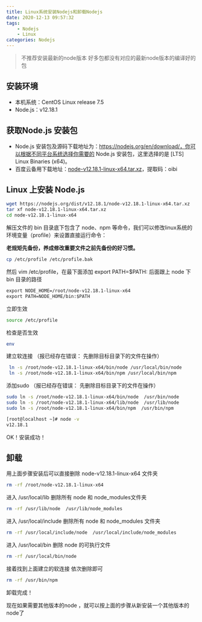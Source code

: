 ```yaml
---
title: Linux系统安装Nodejs和卸载Nodejs
date: 2020-12-13 09:57:32
tags: 
	- Nodejs
	- Linux
categories: Nodejs
---
```


> 不推荐安装最新的node版本 好多包都没有对应的最新node版本的编译好的包

## 安装环境

- 本机系统：CentOS Linux release 7.5
- Node.js：v12.18.1

## 获取Node.js 安装包

- Node.js 安装包及源码下载地址为：https://nodejs.org/en/download/，你可以根据不同平台系统选择你需要的 Node.js 安装包，这里选择的是 [LTS] Linux Binaries (x64)。
- 百度云备用下载地址：[node-v12.18.1-linux-x64.tar.xz](https://pan.baidu.com/s/1Uinqm09KzWfRiDKgqAjJdA)，提取码：oibi

## Linux 上安装 Node.js

```bash
wget https://nodejs.org/dist/v12.18.1/node-v12.18.1-linux-x64.tar.xz    // 下载
tar xf node-v12.18.1-linux-x64.tar.xz                                   // 解压
cd node-v12.18.1-linux-x64                                              // 进入解压目录
```

解压文件的 bin 目录底下包含了 node、npm 等命令，我们可以修改linux系统的环境变量（profile）来设置直接运行命令：

**老规矩先备份，养成修改重要文件之前先备份的好习惯。**

```bash
cp /etc/profile /etc/profile.bak
```

然后 vim /etc/profile，在最下面添加 export PATH=$PATH: 后面跟上 node 下 bin 目录的路径

```html
export NODE_HOME=/root/node-v12.18.1-linux-x64
export PATH=NODE_HOME/bin:$PATH
```

立即生效

```bash
source /etc/profile
```

检查是否生效

```bash
env
```

建立软连接 （报已经存在错误： 先删除目标目录下的文件在操作）

```bash
 ln -s /root/node-v12.18.1-linux-x64/bin/node /usr/local/bin/node
 ln -s /root/node-v12.18.1-linux-x64/bin/npm /usr/local/bin/npm
```

添加sudo  （报已经存在错误： 先删除目标目录下的文件在操作）

```bash
sudo ln -s /root/node-v12.18.1-linux-x64/bin/node  /usr/bin/node
sudo ln -s /root/node-v12.18.1-linux-x64/lib/node  /usr/lib/node
sudo ln -s /root/node-v12.18.1-linux-x64/bin/npm  /usr/bin/npm
```

```bash
[root@localhost ~]# node -v
v12.18.1
```

OK！安装成功！

## 卸载

用上面步骤安装后可以直接删除  node-v12.18.1-linux-x64 文件夹

```bash
rm -rf /root/node-v12.18.1-linux-x64
```

 进入 /usr/local/lib 删除所有 node 和 node_modules文件夹

```bash
rm -rf /usr/lib/node  /usr/lib/node_modules
```

 进入 /usr/local/include 删除所有 node 和 node_modules 文件夹

```bash
rm -rf /usr/local/include/node  /usr/local/include/node_modules
```

 进入 /usr/local/bin 删除 node 的可执行文件

```bash
rm -rf /usr/local/bin/node 
```

接着找到上面建立的软连接 依次删除即可 

```bash
rm -rf /usr/bin/npm
```

卸载完成！

现在如果需要其他版本的node ，就可以按上面的步骤从新安装一个其他版本的node了